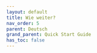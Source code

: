 ```yaml
---
layout: default
title: Wie weiter?
nav_order: 5
parent: Deutsch
grand_parent: Quick Start Guide
has_toc: false
---
```

